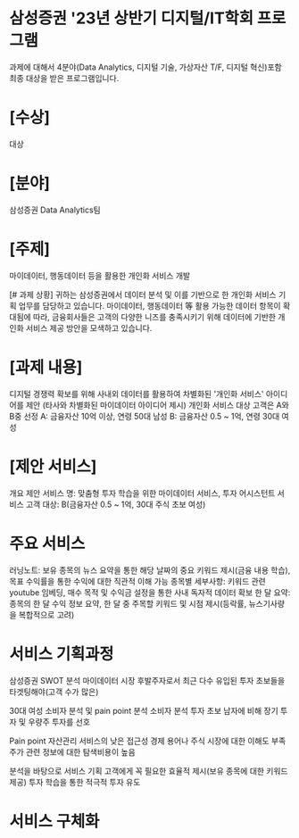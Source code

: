 # 삼성증권 '23년 상반기 디지털/IT학회 프로그램
과제에 대해서 4분야(Data Analytics, 디지털 기술, 가상자산 T/F, 디지털 혁신)포함 최종 대상을 받은 프로그램입니다.


# [수상]
대상


# [분야]
삼성증권 Data Analytics팀


# [주제]
마이데이터, 행동데이터 등을 활용한 개인화 서비스 개발


[# 과제 상황]
귀하는 삼성증권에서 데이터 분석 및 이를 기반으로 한 개인화 서비스 기획 업무를 담당하고 있습니다. 마이데이터, 행동데이터 等 활용 가능한 데이터 항목이 확대됨에 따라, 금융회사들은 고객의 다양한 니즈를 충족시키기 위해 데이터에 기반한 개인화 서비스 제공 방안을 모색하고 있습니다.


# [과제 내용]
디지털 경쟁력 확보를 위해 사내외 데이터를 활용하여 차별화된 '개인화 서비스' 아이디어를 제안 (타사와 차별화된 마이데이터 아이디어 제시)
개인화 서비스 대상 고객은 A와 B중 선정
A: 금융자산 10억 이상, 연령 50대 남성
B: 금융자산 0.5 ~ 1억, 연령 30대 여성

# [제안 서비스]
개요
제안 서비스 명: 맞춤형 투자 학습을 위한 마이데이터 서비스, 투자 어시스턴트
서비스 고객 대상: B(금융자산 0.5 ~ 1억, 30대 주식 초보 여성)

# 주요 서비스
러닝노트: 보유 종목의 뉴스 요약을 통한 해당 날짜의 중요 키워드 제시(금융 내용 학습), 목표 수익률을 통한 수익에 대한 직관적 이해 가능
종목별 세부사항: 키워드 관련 youtube 임베딩, 매수 목적 및 수익금 설정을 통한 사내 독자적 데이터 확보
한 달 요약: 종목의 한 달 수익 정보 요약, 한 달 중 주목할 키워드 및 시점 제시(등락률, 뉴스기사량을 복합적으로 고려)

# 서비스 기획과정
삼성증권 SWOT 분석
마이데이터 시장 후발주자로서 최근 다수 유입된 투자 초보들을 타겟팅해야(고객 수가 많은)

30대 여성 소비자 분석 및 pain point 분석
소비자 분석
투자 초보
남자에 비해 장기 투자 및 우량주 투자를 선호

Pain point
자산관리 서비스의 낮은 접근성
경제 용어나 주식 시장에 대한 이해도 부족
주가 관련 정보에 대한 탐색비용이 높음

분석을 바탕으로 서비스 기획
고객에게 꼭 필요한 효율적 제시(보유 종목에 대한 키워드 제공)
투자 학습을 통한 적극적 투자 유도

# 서비스 구체화

